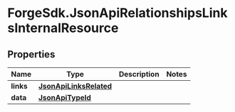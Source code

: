 # ForgeSdk.JsonApiRelationshipsLinksInternalResource

## Properties
Name | Type | Description | Notes
------------ | ------------- | ------------- | -------------
**links** | [**JsonApiLinksRelated**](JsonApiLinksRelated.md) |  | 
**data** | [**JsonApiTypeId**](JsonApiTypeId.md) |  | 


